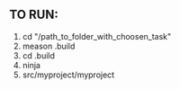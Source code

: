 ## TO RUN:
1. cd "/path_to_folder_with_choosen_task"
2. meason .build
3. cd .build
4. ninja
5. src/myproject/myproject
